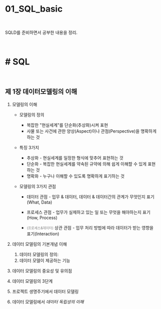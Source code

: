 # 01_SQL_basic


​	

SQLD를 준비하면서 공부한 내용을 정리.

​	

# # SQL

​	

## 제 1장 데이터모델링의 이해

1. 모델링의 이해

   - 모델링의 정의 

     - 복잡한 "현실세계"를 단순화(추상화)시켜 표현
     -  사물 또는 사건에 관한 양상(Aspect)이나 관점(Perspective)을 명확하게 하는 것

   - 특징 3가지

     - 추상화 - 현실세계를 일정한 형식에 맞추어 표현하는 것
     - 단순화 - 복잡한 현실세계를 약속된 규약에 의해 쉽게 이해할 수 있게 표현하는 것
     - 명확화 - 누구나 이해할 수 있도록 명확하게 표기하는 것

   - 모델링의 3가지 관점

     - 데이터 관점 - 업무 & 데이터, 데이터 & 데이터간의 관계가 무엇인지 표기(What, Data) 

     - 프로세스 관점 - 업무가 실제하고 있는 일 또는 무엇을 해야하는지 표기(How, Process)

     - <span style="color:grey; font-size:0.8em">(프로세스&데이터)</span> 상관 관점 - 업무 처리 방법에 따라 데이터가 받는 영향을 표기(Interaction)

       

2. 데이터 모델링의 기본개념 이해

   1. 데이터 모델링의 정의:
   2. 데이터 모델이 제공하는 기능

3. 데이터 모델링의 중요성 및 유의점
4. 데이터 모델링의 3단계
5. 프로젝트 생명주기에서 데이터 모델링
6. 데이터 모델링에서 *데이터 독립성의 이해*
